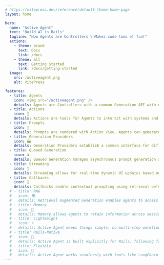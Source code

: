 ```yaml
---
# https://vitepress.dev/reference/default-theme-home-page
layout: home

hero:
  name: "Active Agent"
  text: "Build AI in Rails"
  tagline: "Now Agents are Controllers \nMakes code tons of fun!"
  actions:
    - theme: brand
      text: Docs
      link: /docs
    - theme: alt
      text: Getting Started
      link: /docs/getting-started
  image:
    src: /activeagent.png
    alt: VitePress

features:
  - title: Agents
    icon: <img src="/activeagent.png" />
    details: Agents are Controllers with a common Generation API with enhanced memory and tooling.
  - title: Actions 
    icon: 🦾
    details: Actions are tools for Agents to interact with systems and code.
  - title: Prompts
    icon: 📝
    details: Prompts are rendered with Action View. Agents can generate content using Action View.
  - title: Generation Providers
    icon: 🏭
    details: Generation Providers establish a common interface for different AI service providers.
  - title: Queued Generation
    icon: ⏳
    details: Queued Generation manages asynchronous prompt generation and response cycles with Active Job.
  - title: Streaming
    icon: 📡
    details: Streaming allows for real-time dynamic UI updates based on user & agent interactions, enhancing user experience and responsiveness in AI-driven applications.
  - title: Callbacks
    icon: 🔄
    details: Callbacks enable contextual prompting using retrieval before_action or persistence after_generation.
  # - title: RAG 
  #   icon: 📚
  #   details: Retrieval Augmented Generation enables agents to access external data sources, enhancing their capabilities and providing more accurate and contextually relevant responses. While RAG has become synonymous with vector databases, it can also be used with traditional databases.
  # - title: Memory
  #   icon: 🧠
  #   details: Memory allows agents to retain information across sessions, enabling personalized and context-aware interactions with users.
  # - title: Lightweight
  #   icon: ⚡
  #   details: Active Agent keeps things simple, no multi-step workflows or unnecessary complexity. It integrates directly into your Rails app with clear separation of concerns, making AI features easy to implement and maintain. With less than 10 lines of code, you can ship an AI feature.
  # - title: Rails-Native
  #   icon: 🚀
  #   details: Active Agent is built explicitly for Rails, following familiar patterns for concise, effortless integrations with your existing stack. It is the only comprehensive solution that truly embraces Rails conventions.
  # - title: Flexible
  #   icon: 🧩
  #   details: Active Agent works seamlessly with tools like LangChain Ruby, pgvector, and the neighbors gem. Its agent-based architecture handles tool calls, renders prompts, and generates vector embeddings for pgvector with ease.
---
```


